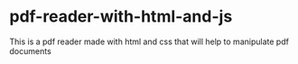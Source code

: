 # pdf-reader-with-html-and-js
This is a pdf reader made with html and css that will help to manipulate pdf documents
